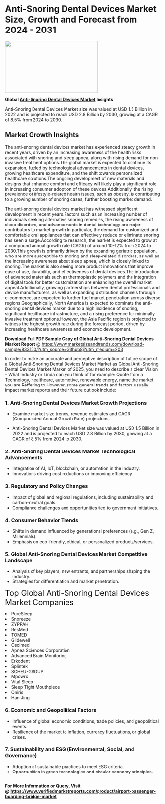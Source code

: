 <H1>Anti-Snoring Dental Devices Market Size, Growth and Forecast from 2024 - 2031</H1><img class="aligncenter size-medium wp-image-584254" src="https://thirdeyenews.in/wp-content/uploads/2024/09/Global-Market-Research-300x168.jpeg" alt="" width="300" height="168" /><p><strong>Global&nbsp;<a href="https://www.marketsizeandtrends.com/download-sample/833150/?utm_source=Github8j?utm_medium=203">Anti-Snoring Dental Devices Market</a> Insights</strong></p><p>Anti-Snoring Dental Devices Market size was valued at USD 1.5 Billion in 2022 and is projected to reach USD 2.8 Billion by 2030, growing at a CAGR of 8.5% from 2024 to 2030.</p><p><h2>Market Growth Insights</h2> The anti-snoring dental devices market has experienced steady growth in recent years, driven by an increasing awareness of the health risks associated with snoring and sleep apnea, along with rising demand for non-invasive treatment options.The global market is expected to continue its expansion, fueled by technological advancements in dental devices, growing healthcare expenditure, and the shift towards personalized healthcare solutions.The ongoing development of new materials and designs that enhance comfort and efficacy will likely play a significant role in increasing consumer adoption of these devices.Additionally, the rising prevalence of lifestyle-related health issues, such as obesity, is contributing to a growing number of snoring cases, further boosting market demand. <p>The anti-snoring dental devices market has witnessed significant development in recent years.Factors such as an increasing number of individuals seeking alternative snoring remedies, the rising awareness of sleep disorders, and advancements in dental technology are major contributors to market growth.In particular, the demand for customized and comfortable oral appliances that can effectively reduce or eliminate snoring has seen a surge.According to research, the market is expected to grow at a compound annual growth rate (CAGR) of around 10-12% from 2024 to 2030.This growth is primarily driven by the expanding geriatric population, who are more susceptible to snoring and sleep-related disorders, as well as the increasing awareness about sleep apnea, which is closely linked to snoring.The market is also seeing more product innovations that improve ease of use, durability, and effectiveness of dental devices.The introduction of advanced materials such as thermoplastic polymers and the integration of digital tools for better customization are enhancing the overall market appeal.Additionally, growing partnerships between dental professionals and device manufacturers, as well as expanding distribution channels through e-commerce, are expected to further fuel market penetration across diverse regions.Geographically, North America is expected to dominate the anti-snoring dental devices market due to a high incidence of snoring, significant healthcare infrastructure, and a rising preference for minimally invasive treatment options.However, the Asia Pacific region is projected to witness the highest growth rate during the forecast period, driven by increasing healthcare awareness and economic development.</p><p><span class=""><strong>Download Full PDF Sample Copy of Global Anti-Snoring Dental Devices Market Report</strong> @ <a href="https://www.marketsizeandtrends.com/download-sample/833150/?utm_source=Github8j?utm_medium=203" target="_blank">https://www.marketsizeandtrends.com/download-sample/833150/?utm_source=Github8j?utm_medium=203</a></span></p><p>In order to make an accurate and perceptive description of future scope of a Global&nbsp;Anti-Snoring Dental Devices Market Market as Global&nbsp;Anti-Snoring Dental Devices Market Market of 2025, you need to describe a clear Vision &ndash; What Industry or Linda can you think of for example: Quote from a Technology, healthcare, automotive, renewable energy, name the market you are Reffering to.However, some general trends and factors usually impact market reports and their future outlook include:</p><h3>1.&nbsp;<strong>Anti-Snoring Dental Devices Market Growth Projections</strong></h3><ul><li>Examine market size trends, revenue estimates and CAGR (Compounded Annual Growth Rate) projections.</li><li><p>Anti-Snoring Dental Devices Market size was valued at USD 1.5 Billion in 2022 and is projected to reach USD 2.8 Billion by 2030, growing at a CAGR of 8.5% from 2024 to 2030.</p></li></ul><h3>2.&nbsp;<strong>Anti-Snoring Dental Devices Market Technological Advancements</strong></h3><ul><li>Integration of AI, IoT, blockchain, or automation in the industry.</li><li>Innovations driving cost reductions or improving efficiency.</li></ul><h3>3.&nbsp;<strong>Regulatory and Policy Changes</strong></h3><ul><li>Impact of global and regional regulations, including sustainability and carbon-neutral goals.</li><li>Compliance challenges and opportunities tied to government initiatives.</li></ul><h3>4.&nbsp;<strong>Consumer Behavior Trends</strong></h3><ul><li>Shifts in demand influenced by generational preferences (e.g., Gen Z, Millennials).</li><li>Emphasis on eco-friendly, ethical, or personalized products/services.</li></ul><h3>5.&nbsp;<strong>Global Anti-Snoring Dental Devices Market Competitive Landscape</strong></h3><ul><li>Analysis of key players, new entrants, and partnerships shaping the industry.</li><li>Strategies for differentiation and market penetration.</li></ul><p data-pm-slice="1 1 []"><span style="color: inherit; font-family: inherit; font-size: 25px;">Top Global Anti-Snoring Dental Devices Market Companies</span></p><div class="" data-test-id=""><p><li>PureSleep</li><li> Snoreeze</li><li> ZYPPAH</li><li> ResMed</li><li> TOMED</li><li> Glidewell</li><li> Oscimed</li><li> Apnea Sciences Corporation</li><li> Advanced Brain Monitoring</li><li> Erkodent</li><li> Splintek</li><li> SCHEU-GROUP</li><li> Mpowrx</li><li> Vital Sleep</li><li> Sleep Tight Mouthpiece</li><li> Oniris</li><li> Han Jing</li></p></div><h3>6.&nbsp;<strong>Economic and Geopolitical Factors</strong></h3><ul><li>Influence of global economic conditions, trade policies, and geopolitical events.</li><li>Resilience of the market to inflation, currency fluctuations, or global crises.</li></ul><h3>7.&nbsp;<strong>Sustainability and ESG (Environmental, Social, and Governance)</strong></h3><ul><li>Adoption of sustainable practices to meet ESG criteria.</li><li>Opportunities in green technologies and circular economy principles.</li></ul><h2><strong style="font-size: 14px;">For More Information or Query, Visit @&nbsp;</strong><a style="background-color: #ffffff; font-size: 14px;" href="https://www.marketsizeandtrends.com/report/anti-snoring-dental-devices-market/" target="_blank">https://www.verifiedmarketreports.com/product/airport-passenger-boarding-bridge-market</a></h2>